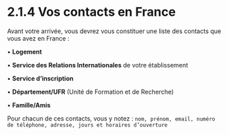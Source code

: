 # 2.1.4 Vos contacts en France

Avant votre arrivée, vous devrez vous constituer une liste des contacts que vous avez en France :

• **Logement**

• **Service des Relations Internationales** de votre établissement

• **Service d’inscription**

• **Département/UFR** (Unité de Formation et de Recherche)


• **Famille/Amis**

Pour chacun de ces contacts, vous y notez : `nom, prénom, email, numéro de téléphone, adresse,
jours et horaires d’ouverture`
